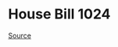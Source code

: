 # House Bill 1024

[Source](http://lawfilesext.leg.wa.gov/biennium/2023-24/Pdf/Bills/House%20Bills/1024.pdf)